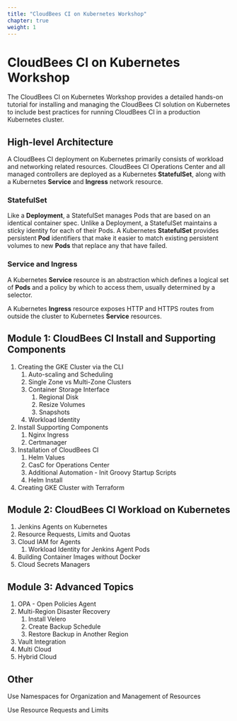 ```yaml
---
title: "CloudBees CI on Kubernetes Workshop"
chapter: true
weight: 1
---
```


# CloudBees CI on Kubernetes Workshop

The CloudBees CI on Kubernetes Workshop provides a detailed hands-on tutorial for installing and managing the CloudBees CI solution on Kubernetes to include best practices for running CloudBees CI in a production Kubernetes cluster.

## High-level Architecture

A CloudBees CI deployment on Kubernetes primarily consists of workload and networking related resources. CloudBees CI Operations Center and all managed controllers are deployed as a Kubernetes **StatefulSet**, along with a Kubernetes **Service** and **Ingress** network resource.

### StatefulSet
Like a **Deployment**, a StatefulSet manages Pods that are based on an identical container spec. Unlike a Deployment, a StatefulSet maintains a sticky identity for each of their Pods. A Kubernetes **StatefulSet** provides persistent **Pod** identifiers that make it easier to match existing persistent volumes to new **Pods** that replace any that have failed.

### Service and Ingress
A Kubernetes **Service** resource is an abstraction which defines a logical set of **Pods** and a policy by which to access them, usually determined by a selector.

A Kubernetes **Ingress** resource exposes HTTP and HTTPS routes from outside the cluster to Kubernetes **Service** resources.

## Module 1: CloudBees CI Install and Supporting Components

1. Creating the GKE Cluster via the CLI
    1. Auto-scaling and Scheduling
    2. Single Zone vs Multi-Zone Clusters
    3. Container Storage Interface 
        1. Regional Disk
        2. Resize Volumes
        3. Snapshots
    4. Workload Identity
2. Install Supporting Components
    1. Nginx Ingress
    2. Certmanager
3. Installation of CloudBees CI
    1. Helm Values
    2. CasC for Operations Center
    3. Additional Automation - Init Groovy Startup Scripts
    4. Helm Install
4. Creating GKE Cluster with Terraform

## Module 2: CloudBees CI Workload on Kubernetes

1. Jenkins Agents on Kubernetes
2. Resource Requests, Limits and Quotas
3. Cloud IAM for Agents
    1. Workload Identity for Jenkins Agent Pods
3. Building Container Images without Docker
4. Cloud Secrets Managers

## Module 3: Advanced Topics

1. OPA - Open Policies Agent
2. Multi-Region Disaster Recovery
    1. Install Velero
    2. Create Backup Schedule
    3. Restore Backup in Another Region
3. Vault Integration
4. Multi Cloud
5. Hybrid Cloud

## Other
Use Namespaces for Organization and Management of Resources

Use Resource Requests and Limits




